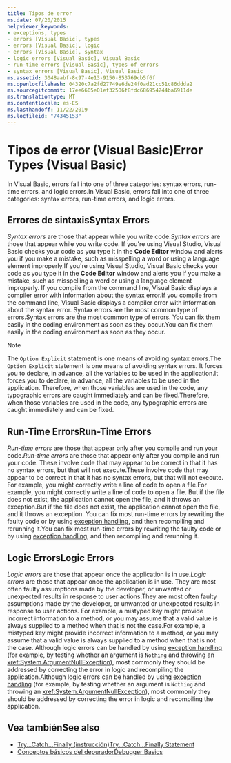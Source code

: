 ```yaml
---
title: Tipos de error
ms.date: 07/20/2015
helpviewer_keywords:
- exceptions, types
- errors [Visual Basic], types
- errors [Visual Basic], logic
- errors [Visual Basic], syntax
- logic errors [Visual Basic], Visual Basic
- run-time errors [Visual Basic], types of errors
- syntax errors [Visual Basic], Visual Basic
ms.assetid: 3048aabf-8c97-4e13-9150-853769cb5f6f
ms.openlocfilehash: 04320c7a2fd27749e6de24f0ad21cc51c86ddda2
ms.sourcegitcommit: 17ee6605e01ef32506f8fdc686954244ba6911de
ms.translationtype: MT
ms.contentlocale: es-ES
ms.lasthandoff: 11/22/2019
ms.locfileid: "74345153"
---
```

# <a name="error-types-visual-basic"></a><span data-ttu-id="9c791-102">Tipos de error (Visual Basic)</span><span class="sxs-lookup"><span data-stu-id="9c791-102">Error Types (Visual Basic)</span></span>
<span data-ttu-id="9c791-103">In Visual Basic, errors fall into one of three categories: syntax errors, run-time errors, and logic errors.</span><span class="sxs-lookup"><span data-stu-id="9c791-103">In Visual Basic, errors fall into one of three categories: syntax errors, run-time errors, and logic errors.</span></span>

## <a name="syntax-errors"></a><span data-ttu-id="9c791-104">Errores de sintaxis</span><span class="sxs-lookup"><span data-stu-id="9c791-104">Syntax Errors</span></span>
 <span data-ttu-id="9c791-105">*Syntax errors* are those that appear while you write code.</span><span class="sxs-lookup"><span data-stu-id="9c791-105">*Syntax errors* are those that appear while you write code.</span></span> <span data-ttu-id="9c791-106">If you're using Visual Studio, Visual Basic checks your code as you type it in the **Code Editor** window and alerts you if you make a mistake, such as misspelling a word or using a language element improperly.</span><span class="sxs-lookup"><span data-stu-id="9c791-106">If you're using Visual Studio, Visual Basic checks your code as you type it in the **Code Editor** window and alerts you if you make a mistake, such as misspelling a word or using a language element improperly.</span></span> <span data-ttu-id="9c791-107">If you compile from the command line, Visual Basic displays a compiler error with information about the syntax error.</span><span class="sxs-lookup"><span data-stu-id="9c791-107">If you compile from the command line, Visual Basic displays a compiler error with information about the syntax error.</span></span> <span data-ttu-id="9c791-108">Syntax errors are the most common type of errors.</span><span class="sxs-lookup"><span data-stu-id="9c791-108">Syntax errors are the most common type of errors.</span></span> <span data-ttu-id="9c791-109">You can fix them easily in the coding environment as soon as they occur.</span><span class="sxs-lookup"><span data-stu-id="9c791-109">You can fix them easily in the coding environment as soon as they occur.</span></span>

> [!NOTE]
> <span data-ttu-id="9c791-110">The `Option Explicit` statement is one means of avoiding syntax errors.</span><span class="sxs-lookup"><span data-stu-id="9c791-110">The `Option Explicit` statement is one means of avoiding syntax errors.</span></span> <span data-ttu-id="9c791-111">It forces you to declare, in advance, all the variables to be used in the application.</span><span class="sxs-lookup"><span data-stu-id="9c791-111">It forces you to declare, in advance, all the variables to be used in the application.</span></span> <span data-ttu-id="9c791-112">Therefore, when those variables are used in the code, any typographic errors are caught immediately and can be fixed.</span><span class="sxs-lookup"><span data-stu-id="9c791-112">Therefore, when those variables are used in the code, any typographic errors are caught immediately and can be fixed.</span></span>

## <a name="run-time-errors"></a><span data-ttu-id="9c791-113">Run-Time Errors</span><span class="sxs-lookup"><span data-stu-id="9c791-113">Run-Time Errors</span></span>
 <span data-ttu-id="9c791-114">*Run-time errors* are those that appear only after you compile and run your code.</span><span class="sxs-lookup"><span data-stu-id="9c791-114">*Run-time errors* are those that appear only after you compile and run your code.</span></span> <span data-ttu-id="9c791-115">These involve code that may appear to be correct in that it has no syntax errors, but that will not execute.</span><span class="sxs-lookup"><span data-stu-id="9c791-115">These involve code that may appear to be correct in that it has no syntax errors, but that will not execute.</span></span> <span data-ttu-id="9c791-116">For example, you might correctly write a line of code to open a file.</span><span class="sxs-lookup"><span data-stu-id="9c791-116">For example, you might correctly write a line of code to open a file.</span></span> <span data-ttu-id="9c791-117">But if the file does not exist, the application cannot open the file, and it throws an exception.</span><span class="sxs-lookup"><span data-stu-id="9c791-117">But if the file does not exist, the application cannot open the file, and it throws an exception.</span></span> <span data-ttu-id="9c791-118">You can fix most run-time errors by rewriting the faulty code or by using [exception handling](../../language-reference/statements/try-catch-finally-statement.md), and then recompiling and rerunning it.</span><span class="sxs-lookup"><span data-stu-id="9c791-118">You can fix most run-time errors by rewriting the faulty code or by using [exception handling](../../language-reference/statements/try-catch-finally-statement.md), and then recompiling and rerunning it.</span></span>
  
## <a name="logic-errors"></a><span data-ttu-id="9c791-119">Logic Errors</span><span class="sxs-lookup"><span data-stu-id="9c791-119">Logic Errors</span></span>
 <span data-ttu-id="9c791-120">*Logic errors* are those that appear once the application is in use.</span><span class="sxs-lookup"><span data-stu-id="9c791-120">*Logic errors* are those that appear once the application is in use.</span></span> <span data-ttu-id="9c791-121">They are most often faulty assumptions made by the developer, or unwanted or unexpected results in response to user actions.</span><span class="sxs-lookup"><span data-stu-id="9c791-121">They are most often faulty assumptions made by the developer, or unwanted or unexpected results in response to user actions.</span></span> <span data-ttu-id="9c791-122">For example, a mistyped key might provide incorrect information to a method, or you may assume that a valid value is always supplied to a method when that is not the case.</span><span class="sxs-lookup"><span data-stu-id="9c791-122">For example, a mistyped key might provide incorrect information to a method, or you may assume that a valid value is always supplied to a method when that is not the case.</span></span> <span data-ttu-id="9c791-123">Although logic errors can be handled by using [exception handling](../../language-reference/statements/try-catch-finally-statement.md) (for example, by testing whether an argument is `Nothing` and throwing an <xref:System.ArgumentNullException>), most commonly they should be addressed by correcting the error in logic and recompiling the application.</span><span class="sxs-lookup"><span data-stu-id="9c791-123">Although logic errors can be handled by using [exception handling](../../language-reference/statements/try-catch-finally-statement.md) (for example, by testing whether an argument is `Nothing` and throwing an <xref:System.ArgumentNullException>), most commonly they should be addressed by correcting the error in logic and recompiling the application.</span></span>

## <a name="see-also"></a><span data-ttu-id="9c791-124">Vea también</span><span class="sxs-lookup"><span data-stu-id="9c791-124">See also</span></span>

- [<span data-ttu-id="9c791-125">Try...Catch...Finally (instrucción)</span><span class="sxs-lookup"><span data-stu-id="9c791-125">Try...Catch...Finally Statement</span></span>](../../../visual-basic/language-reference/statements/try-catch-finally-statement.md)
- [<span data-ttu-id="9c791-126">Conceptos básicos del depurador</span><span class="sxs-lookup"><span data-stu-id="9c791-126">Debugger Basics</span></span>](/visualstudio/debugger/debugger-feature-tour)
